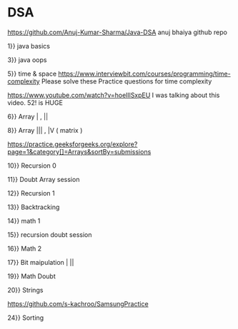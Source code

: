 # DSA

https://github.com/Anuj-Kumar-Sharma/Java-DSA   anuj bhaiya github repo

1}} java basics

3}} java oops 

5}} time & space 
https://www.interviewbit.com/courses/programming/time-complexity  Please solve these Practice questions for time complexity

https://www.youtube.com/watch?v=hoeIllSxpEU     I was talking about this video. 52! is HUGE

6}} Array | ,  ||  

8}} Array ||| , |V ( matrix )

https://practice.geeksforgeeks.org/explore?page=1&category[]=Arrays&sortBy=submissions

10}} Recursion 0

11}} Doubt Array  session

12}} Recursion 1

13}} Backtracking

14}} math 1

15}} recursion doubt session

16}} Math 2

17}} Bit maipulation | ||

19}} Math Doubt

20}} Strings

https://github.com/s-kachroo/SamsungPractice

24}} Sorting 

